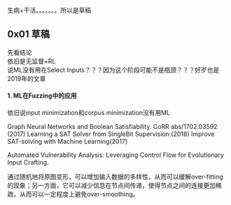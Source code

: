 
生病+干活。。。。。。。所以是草稿

## 0x01 草稿

[](./2020.05.07/paper.pdf)

先看结论  
依旧是无监督+RL  
说ML没有用在Select Inputs？？？因为这个阶段可能不是瓶颈？？？好歹也是2019年的文章  

#### 1. ML在Fuzzing中的应用

依旧说input minimization和corpus minimization没有用ML  

Graph Neural Networks and Boolean Satisfiability. CoRR abs/1702.03592 (2017)
Learning a SAT Solver from SingleBit Supervision.(2018)
Improve SAT-solving with Machine Learning(2017)



Automated Vulnerability Analysis: Leveraging Control Flow for Evolutionary Input Crafting. 

通过随机地将原图变形，可以增加输入数据的多样性，从而可以缓解over-fitting的现象；另一方面，它可以减少信息在节点间传递，使得节点之间的连接更加稀疏，从而可以一定程度上避免over-smoothing。